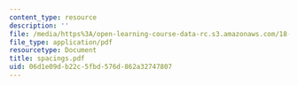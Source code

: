```yaml
---
content_type: resource
description: ''
file: /media/https%3A/open-learning-course-data-rc.s3.amazonaws.com/18-996-random-matrix-theory-and-its-applications-spring-2004/06d1e09db22c5fbd576d862a32747807_spacings.pdf
file_type: application/pdf
resourcetype: Document
title: spacings.pdf
uid: 06d1e09d-b22c-5fbd-576d-862a32747807
---
```

